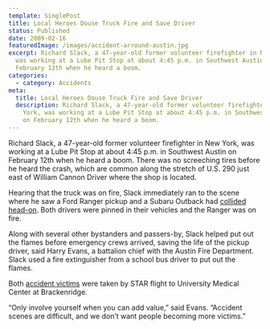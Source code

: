 ```yaml
---
template: SinglePost
title: Local Heroes Douse Truck Fire and Save Driver
status: Published
date: 2009-02-16
featuredImage: /images/accident-arround-austin.jpg
excerpt: Richard Slack, a 47-year-old former volunteer firefighter in New York,
  was working at a Lube Pit Stop at about 4:45 p.m. in Southwest Austin on
  February 12th when he heard a boom.
categories:
  - category: Accidents
meta:
  title: Local Heroes Douse Truck Fire and Save Driver
  description: Richard Slack, a 47-year-old former volunteer firefighter in New
    York, was working at a Lube Pit Stop at about 4:45 p.m. in Southwest Austin
    on February 12th when he heard a boom.
---
```

<!--StartFragment-->

Richard Slack, a 47-year-old former volunteer firefighter in New York, was working at a Lube Pit Stop at about 4:45 p.m. in Southwest Austin on February 12th when he heard a boom. There was no screeching tires before he heard the crash, which are common along the stretch of U.S. 290 just east of William Cannon Driver where the shop is located.

Hearing that the truck was on fire, Slack immediately ran to the scene where he saw a Ford Ranger pickup and a Subaru Outback had [collided head-on](/practice-areas/). Both drivers were pinned in their vehicles and the Ranger was on fire.

Along with several other bystanders and passers-by, Slack helped put out the flames before emergency crews arrived, saving the life of the pickup driver, said Harry Evans, a battalion chief with the Austin Fire Department. Slack used a fire extinguisher from a school bus driver to put out the flames.

Both [accident victims](/practice-areas/) were taken by STAR flight to University Medical Center at Brackenridge.

“Only involve yourself when you can add value,” said Evans. “Accident scenes are difficult, and we don’t want people becoming more victims.”

<!--EndFragment-->